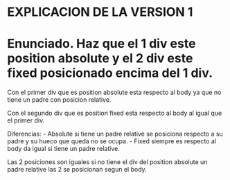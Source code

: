 # EXPLICACION DE LA VERSION 1

# Enunciado. Haz que el 1 div este position absolute y el 2 div este fixed posicionado encima del 1 div.

Con el primer div que es position absolute esta respecto al body ya que no tiene un padre con posicion relative.

Con el segundo div que es position fixed esta respecto al body al igual que el primer div.

Diferencias: 
    - Absolute si tiene un padre relative se posiciona respecto a su padre y su hueco que queda no se ocupa.
    - Fixed siempre es respecto al body da igual si tiene un padre relative.

Las 2 posiciones son iguales si no tiene el div del position absolute un padre relative las 2 se posicionan segun el body.